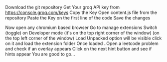Download the git repository
Get Your groq API key from https://console.groq.com/keys
Copy the Key
Open content.js file from the repository
Paste the Key on the first line of the code
Save the changes

Now open any chromium based browser
Go to manage extensions
Switch (toggle) on Developer mode (it's on the top right corner of the window)
(on the top left corner of the window) Load Unpacked option will be visible
click on it and load the extension folder
Once loaded ..Open a leetcode problem and check if an overlay appears
Click on the next hint button and see if hints appear
You are good to go...
